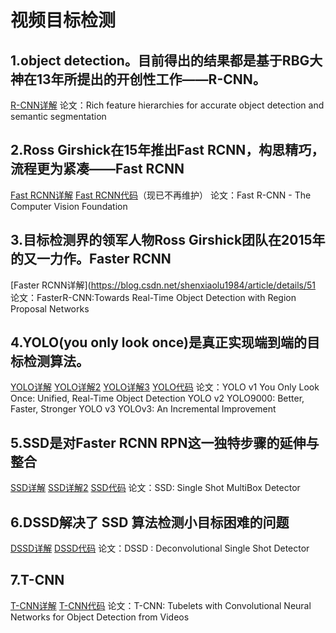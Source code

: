 # 视频目标检测

## 1.object detection。目前得出的结果都是基于RBG大神在13年所提出的开创性工作——R-CNN。
[R-CNN详解](https://zhuanlan.zhihu.com/p/22287237)
论文：Rich feature hierarchies for accurate object detection and semantic segmentation
## 2.Ross Girshick在15年推出Fast RCNN，构思精巧，流程更为紧凑——Fast RCNN
[Fast RCNN详解](https://blog.csdn.net/shenxiaolu1984/article/details/51036677)
[Fast RCNN代码](https://github.com/rbgirshick/fast-rcnn)（现已不再维护）
论文：Fast R-CNN - The Computer Vision Foundation
## 3.目标检测界的领军人物Ross Girshick团队在2015年的又一力作。Faster RCNN
[Faster RCNN详解](https://blog.csdn.net/shenxiaolu1984/article/details/51
论文：FasterR-CNN:Towards Real-Time Object Detection with Region Proposal Networks
## 4.YOLO(you only look once)是真正实现端到端的目标检测算法。
[YOLO详解](https://zhuanlan.zhihu.com/p/25045711)
[YOLO详解2](https://zhuanlan.zhihu.com/p/37668951)
[YOLO详解3](https://blog.csdn.net/Jesse_Mx/article/details/53925356)
[YOLO代码](https://github.com/pjreddie/darknet)
论文：YOLO v1 You Only Look Once: Unified, Real-Time Object Detection
     YOLO v2 YOLO9000: Better, Faster, Stronger 
     YOLO v3 YOLOv3: An Incremental Improvement
## 5.SSD是对Faster RCNN RPN这一独特步骤的延伸与整合
[SSD详解](https://blog.csdn.net/u014380165/article/details/72824889)
[SSD详解2](https://blog.csdn.net/smf0504/article/details/52745070)
[SSD代码](https://github.com/pjreddie/darknet)
论文：SSD: Single Shot MultiBox Detector
## 6.DSSD解决了 SSD 算法检测小目标困难的问题
[DSSD详解](https://blog.csdn.net/jesse_mx/article/details/55212179?utm_source=itdadao&utm_medium=referral)
[DSSD代码](https://github.com/chengyangfu/caffe/tree/dssd)
论文：DSSD : Deconvolutional Single Shot Detector 
## 7.T-CNN
[T-CNN详解](https://blog.csdn.net/linolzhang/article/details/74999644)
[T-CNN代码](https://github.com/myfavouritekk/T-CNN)
论文：T-CNN: Tubelets with Convolutional Neural Networks for Object Detection from Videos
